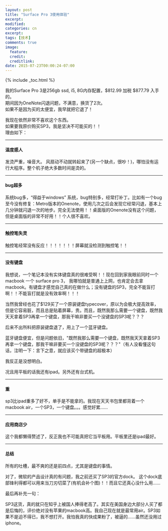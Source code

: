 ```yaml
---
layout: post
title: "Surface Pro 3使用体验"
excerpt:
modified:
categories: cn
excerpt:
tags: [技术]
comments: true
image:
  feature: 
  credit: 
  creditlink:
date: 2015-07-23T00:00:24-07:00
---
```


{% include _toc.html %}

我的Surface Pro 3是256gb ssd, i5, 8G内存配置，$812.99 加税 $877.79 入手的。   
期间因为OneNote闪退问题，不满意，换货了2次。   
如果不是因为买的太便宜，我早就把它退了！

我现在依然非常不喜欢这个东西。   
如果要我原价购买SP3，我是坚决不可能买的！！   
理由如下：

---

#### 温度感人

发烫严重，噪音大。 风扇动不动就转起来了(另一个缺点，很吵！)，哪怕没有运行大程序。整个机子绝大多数时间是烫的。

---

#### bug超多

系统bug多，“得益于windows” 系统，bug特别多，经常打补丁。比如有一个bug至今没有修复：Metro版本的Onenote，使用几次之后会发现它经常闪退，基本上几分钟就闪退一次的地步。完全无法使用！！桌面版的Onenote没有这个问题，但是桌面版的非常不好用！！个人很不喜欢。

---

#### 触控笔失灵

触控笔经常没有反应！！！！！！！屏幕就没检测到触控笔！！

---

#### 没有键盘

我想说，一个笔记本没有实体键盘真的很难受啊！！现在回到家我眼前同时一个macbook 一个 surface pro 3， 我哪怕就是普通上上网，也肯定会去拿macbook。有键盘才感觉自己真的在做什么；没有键盘的SP3，完全不能盲打啊！！不能盲打就是没有效率啊！！！

当然我曾经也花了$129买了一个原装键盘typecover，原以为会极大提高效率，但是它容易脏，而且总是贴着屏幕，贵。而且，既然我那么需要一个键盘，既然我天天拿着SP3再拿一个键盘，那我干嘛非要买一个没键盘的SP3呢？？？

后来不出所料把原装键盘退了，用上了一个蓝牙键盘。

蓝牙键盘便宜，但是问题依旧，"既然我那么需要一个键盘，既然我天天拿着SP3再拿一个键盘，那我干嘛非要买一个没键盘的SP3呢？？？"（有人没看懂这句话，注明一下：言下之意，就应该买个带键盘的超极本）

我反正是没想明白。

况且用平板的话我还有ipad。另外还有台式机。

---

#### 重

sp3比ipad重多了好不，单手是不能拿的。我现在天天书包里都背着一个macbook air，一个SP3，一个键盘。。。感觉好累……

---

#### 应用商店少

这个我都懒得赘述了，反正我也不可能真把它当平板用。平板里还是ipad最好。

---

#### 总结

所有的吐槽，最不爽的还是前四点，尤其是键盘的事情。

对了，微软的产品设计真的有问题，我之前还买了SP3的官方dock。 这个dock底部锋利得都可以用来当刀刃切菜了(有机会补个图)！！而且它还真心没什么用……

最后再补充一句：

SP3这货，真的就只在知乎上被国人捧得老高了。其实在美国身边大部分人买了都是后悔的，评价绝对没有苹果的macbook高。我自己现在就是最常用air。SP3如果不是迫不得已，我不想打开。我怕我真的快成果粉了，被逼的……虽然还没用过iphone。